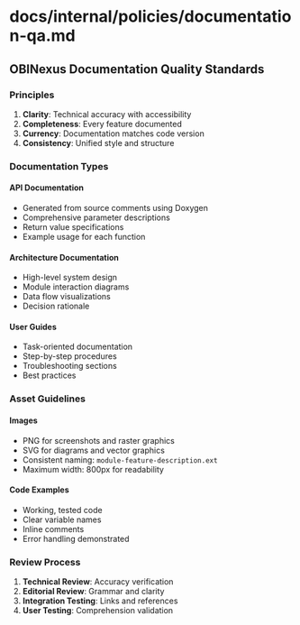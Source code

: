 # docs/internal/policies/documentation-qa.md

## OBINexus Documentation Quality Standards

### Principles

1. **Clarity**: Technical accuracy with accessibility
2. **Completeness**: Every feature documented
3. **Currency**: Documentation matches code version
4. **Consistency**: Unified style and structure

### Documentation Types

#### API Documentation
- Generated from source comments using Doxygen
- Comprehensive parameter descriptions
- Return value specifications
- Example usage for each function

#### Architecture Documentation
- High-level system design
- Module interaction diagrams
- Data flow visualizations
- Decision rationale

#### User Guides
- Task-oriented documentation
- Step-by-step procedures
- Troubleshooting sections
- Best practices

### Asset Guidelines

#### Images
- PNG for screenshots and raster graphics
- SVG for diagrams and vector graphics
- Consistent naming: `module-feature-description.ext`
- Maximum width: 800px for readability

#### Code Examples
- Working, tested code
- Clear variable names
- Inline comments
- Error handling demonstrated

### Review Process

1. **Technical Review**: Accuracy verification
2. **Editorial Review**: Grammar and clarity
3. **Integration Testing**: Links and references
4. **User Testing**: Comprehension validation